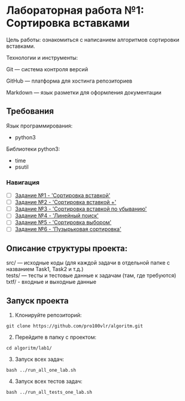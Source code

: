 # Лабораторная работа №1: Сортировка вставками  

Цель работы: ознакомиться с написанием алгоритмов сортировки вставками.   

Технологии и инструменты:

Git — система контроля версий

GitHub — платформа для хостинга репозиториев

Markdown — язык разметки для оформления документации

## Требования      

Язык программирования:  
- python3  

Библиотеки python3:  

- time  
- psutil  

### Навигация

- [ ] [Задание №1 - 'Сортировка вставкой'](Task1/src/Task1.py)
- [ ] [Задание №2 - 'Сортировка вставкой +'](Task2/src/Task2.py)
- [ ] [Задание №3 - 'Сортировка вставкой по убыванию'](Task3/src/Task3.py)
- [ ] [Задание №4 - 'Линейный поиск'](Task4/src/Task4.py)
- [ ] [Задание №5 - 'Сортировка выбором'](Task5/src/Task5.py)
- [ ] [Задание №6 - 'Пузырьковая сортировка'](Task6/src/Task6.py)

## Описание структуры проекта:

src/ — исходные коды (для каждой задачи в отдельной папке с названием Task1, Task2 и т.д.)   
tests/ — тесты и тестовые данные к задачам (там, где требуются)    
txtf/ - входные и выходные данные

## Запуск проекта 

1. Клонируйте репозиторий:
  
`git clone https://github.com/pro100vlr/algoritm.git`  

2. Перейдите в папку с проектом:

`cd algoritm/lab1/`  

3. Запуск всех задач:
   
`bash ../run_all_one_lab.sh`

4. Запуск всех тестов задач:
   
`bash ../run_all_tests_one_lab.sh` 

   
